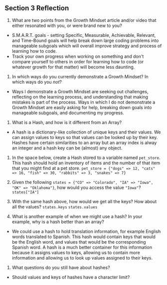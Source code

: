 ## Section 3 Reflection

1. What are two points from the Growth Mindset article and/or video that either resonated with you, or were brand new to you?
- S.M.A.R.T. goals - setting Specific, Measurable, Achievable, Relevant, and Time-Bound goals will help break down large coding problems into manageable subgoals which will overall improve strategy and process of learning how to code.
- Track your own progress when working on something and don't compare yourself to others in order for learning how to code (or whatever growth for that matter) will become less daunting.

1. In which ways do you currently demonstrate a Growth Mindset? In which ways do you _not_?
- Ways I demonstrate a Growth Mindset are seeking out challenges, reflecting on the learning process, and understanding that making mistakes is part of the process. Ways in which I do not demonstrate a Growth Mindset are easily asking for help, breaking down goals into manageable subgoals, and documenting my progress.

1. What is a Hash, and how is it different from an Array?
- A hash is a dictionary-like collection of unique keys and their values. We can assign values to keys so that values can be looked up by their key. Hashes have certain similarities to an array but an array index is alway an integer and a hash key can be (almost) any object.

1. In the space below, create a Hash stored to a variable named `pet_store`.  This hash should hold an inventory of items and the number of that item that you might find at a pet store.
`pet_store = {"dogs" => 12, "cats" => 16, "fish" => 30, "rabbits" => 3, "snakes" => 7}`

1. Given the following `states = {"CO" => "Colorado", "IA" => "Iowa", "OK" => "Oklahoma"}`, how would you access the value `"Iowa"`?
`states["IA"]`

1. With the same hash above, how would we get all the keys?  How about all the values?
`states.keys`
`states.values`

1. What is another example of when we might use a hash?  In your example, why is a hash better than an array?
- We could use a hash to hold translation information, for example English words translated to Spanish. This hash would contain keys that would be the English word, and values that would be the corresponding Spanish word. A hash is a much better container for this information because it assigns values to keys, allowing us to contain more information and allowing us to look up values assigned to their keys.

1. What questions do you still have about hashes?
- Should values and keys of hashes have a character limit?
